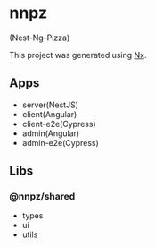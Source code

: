 # nnpz

(Nest-Ng-Pizza)

This project was generated using [Nx](https://nx.dev).

## Apps

- server(NestJS)
- client(Angular)
- client-e2e(Cypress)
- admin(Angular)
- admin-e2e(Cypress)

## Libs

### @nnpz/shared

- types
- ui
- utils
